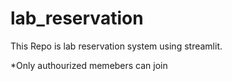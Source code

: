 # lab_reservation

This Repo is lab reservation system using streamlit. 

*Only authourized memebers can join 
